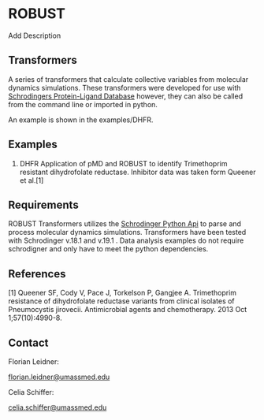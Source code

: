 # ROBUST
Add Description

## Transformers

A series of transformers that calculate collective variables from molecular dynamics simulations.
These transformers were developed for use with [Schrodingers Protein-Ligand Database](https://www.schrodinger.com/pldb) however, they can also be called from the command line or imported in python.

An example is shown in the examples/DHFR.


## Examples

1. DHFR
Application of pMD and ROBUST to identify Trimethoprim resistant dihydrofolate reductase. Inhibitor data was taken form Queener et al.[1]

## Requirements

ROBUST Transformers utilizes the [Schrodinger Python Api](https://www.schrodinger.com/pythonapi) to parse and process molecular dynamics simulations. Transformers have been tested with Schrodinger v.18.1 and v.19.1 . Data analysis examples do not require schrodigner and only have to meet the python dependencies.

## References

[1] Queener SF, Cody V, Pace J, Torkelson P, Gangjee A. Trimethoprim resistance of dihydrofolate reductase variants from clinical isolates of Pneumocystis jirovecii. Antimicrobial agents and chemotherapy. 2013 Oct 1;57(10):4990-8.

## Contact

Florian Leidner:

florian.leidner@umassmed.edu

Celia Schiffer:

celia.schiffer@umassmed.edu
